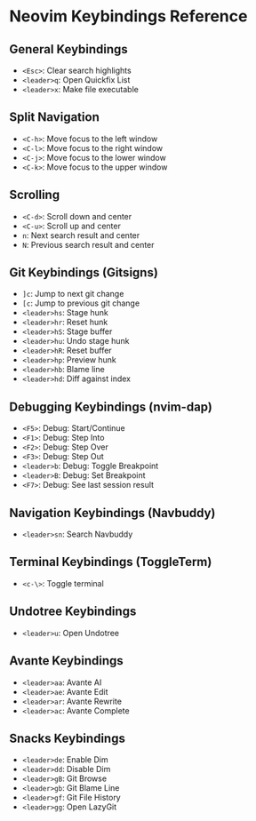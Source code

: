 # Neovim Keybindings Reference

## General Keybindings

- `<Esc>`: Clear search highlights
- `<leader>q`: Open Quickfix List
- `<leader>x`: Make file executable

## Split Navigation

- `<C-h>`: Move focus to the left window
- `<C-l>`: Move focus to the right window
- `<C-j>`: Move focus to the lower window
- `<C-k>`: Move focus to the upper window

## Scrolling

- `<C-d>`: Scroll down and center
- `<C-u>`: Scroll up and center
- `n`: Next search result and center
- `N`: Previous search result and center

## Git Keybindings (Gitsigns)

- `]c`: Jump to next git change
- `[c`: Jump to previous git change
- `<leader>hs`: Stage hunk
- `<leader>hr`: Reset hunk
- `<leader>hS`: Stage buffer
- `<leader>hu`: Undo stage hunk
- `<leader>hR`: Reset buffer
- `<leader>hp`: Preview hunk
- `<leader>hb`: Blame line
- `<leader>hd`: Diff against index

## Debugging Keybindings (nvim-dap)

- `<F5>`: Debug: Start/Continue
- `<F1>`: Debug: Step Into
- `<F2>`: Debug: Step Over
- `<F3>`: Debug: Step Out
- `<leader>b`: Debug: Toggle Breakpoint
- `<leader>B`: Debug: Set Breakpoint
- `<F7>`: Debug: See last session result

## Navigation Keybindings (Navbuddy)

- `<leader>sn`: Search Navbuddy

## Terminal Keybindings (ToggleTerm)

- `<c-\>`: Toggle terminal

## Undotree Keybindings

- `<leader>u`: Open Undotree

## Avante Keybindings

- `<leader>aa`: Avante AI
- `<leader>ae`: Avante Edit
- `<leader>ar`: Avante Rewrite
- `<leader>ac`: Avante Complete

## Snacks Keybindings

- `<leader>de`: Enable Dim
- `<leader>dd`: Disable Dim
- `<leader>gB`: Git Browse
- `<leader>gb`: Git Blame Line
- `<leader>gf`: Git File History
- `<leader>gg`: Open LazyGit
